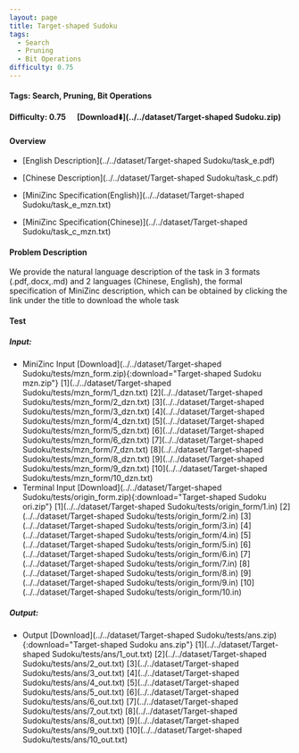 ```yaml
---
layout: page
title: Target-shaped Sudoku
tags:
  - Search
  - Pruning
  - Bit Operations
difficulty: 0.75
---
```


#### Tags: Search, Pruning, Bit Operations
#### Difficulty: 0.75 &nbsp;&nbsp;&nbsp;&nbsp; [Download⬇️](../../dataset/Target-shaped Sudoku.zip)
#### Overview
- [English Description](../../dataset/Target-shaped Sudoku/task_e.pdf)
- [Chinese Description](../../dataset/Target-shaped Sudoku/task_c.pdf)
- [MiniZinc Specification(English)](../../dataset/Target-shaped Sudoku/task_e_mzn.txt)

- [MiniZinc Specification(Chinese)](../../dataset/Target-shaped Sudoku/task_c_mzn.txt)

#### Problem Description
We provide the natural language description of the task in 3 formats (.pdf,.docx,.md) and 2 languages (Chinese, English), the formal specification of MiniZinc description, which can be obtained by clicking the link under the title to download the whole task
#### Test
##### Input:
- MiniZinc Input [Download](../../dataset/Target-shaped Sudoku/tests/mzn_form.zip){:download="Target-shaped Sudoku mzn.zip"} [1](../../dataset/Target-shaped Sudoku/tests/mzn_form/1_dzn.txt) [2](../../dataset/Target-shaped Sudoku/tests/mzn_form/2_dzn.txt) [3](../../dataset/Target-shaped Sudoku/tests/mzn_form/3_dzn.txt) [4](../../dataset/Target-shaped Sudoku/tests/mzn_form/4_dzn.txt) [5](../../dataset/Target-shaped Sudoku/tests/mzn_form/5_dzn.txt) [6](../../dataset/Target-shaped Sudoku/tests/mzn_form/6_dzn.txt) [7](../../dataset/Target-shaped Sudoku/tests/mzn_form/7_dzn.txt) [8](../../dataset/Target-shaped Sudoku/tests/mzn_form/8_dzn.txt) [9](../../dataset/Target-shaped Sudoku/tests/mzn_form/9_dzn.txt) [10](../../dataset/Target-shaped Sudoku/tests/mzn_form/10_dzn.txt) 
- Terminal Input [Download](../../dataset/Target-shaped Sudoku/tests/origin_form.zip){:download="Target-shaped Sudoku ori.zip"} [1](../../dataset/Target-shaped Sudoku/tests/origin_form/1.in) [2](../../dataset/Target-shaped Sudoku/tests/origin_form/2.in) [3](../../dataset/Target-shaped Sudoku/tests/origin_form/3.in) [4](../../dataset/Target-shaped Sudoku/tests/origin_form/4.in) [5](../../dataset/Target-shaped Sudoku/tests/origin_form/5.in) [6](../../dataset/Target-shaped Sudoku/tests/origin_form/6.in) [7](../../dataset/Target-shaped Sudoku/tests/origin_form/7.in) [8](../../dataset/Target-shaped Sudoku/tests/origin_form/8.in) [9](../../dataset/Target-shaped Sudoku/tests/origin_form/9.in) [10](../../dataset/Target-shaped Sudoku/tests/origin_form/10.in) 

##### Output:
- Output [Download](../../dataset/Target-shaped Sudoku/tests/ans.zip){:download="Target-shaped Sudoku ans.zip"} [1](../../dataset/Target-shaped Sudoku/tests/ans/1_out.txt) [2](../../dataset/Target-shaped Sudoku/tests/ans/2_out.txt) [3](../../dataset/Target-shaped Sudoku/tests/ans/3_out.txt) [4](../../dataset/Target-shaped Sudoku/tests/ans/4_out.txt) [5](../../dataset/Target-shaped Sudoku/tests/ans/5_out.txt) [6](../../dataset/Target-shaped Sudoku/tests/ans/6_out.txt) [7](../../dataset/Target-shaped Sudoku/tests/ans/7_out.txt) [8](../../dataset/Target-shaped Sudoku/tests/ans/8_out.txt) [9](../../dataset/Target-shaped Sudoku/tests/ans/9_out.txt) [10](../../dataset/Target-shaped Sudoku/tests/ans/10_out.txt) 

